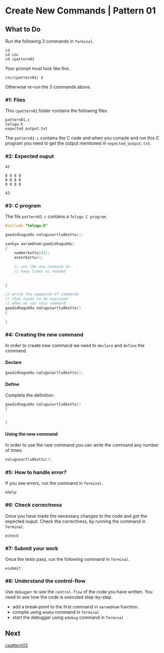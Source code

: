 Create New Commands | Pattern 01
================================

What to Do
----------
Run the following 3 commands in `Terminal`.

    cd
    cd cnc
    cd cpattern01

Your prompt must look like this.

    cnc/cpattern01/ $

Otherwise re-run the 3 commands above.


### #1: Files
This `cpattern01` folder contains the following files
```
pattern01.c
telugu.h
expected_output.txt
```
The `pattern01.c` contains the C code and when you compile and run this C program you need to get the output mentioned in `expected_output.txt`.

### #2: Expected ouput
```
42

8 8 8 8
8 8 8 8
8 8 8 8

42

```

### #3: C program
The file `pattern01.c` contains a `Telugu C program`.
```c
#include "telugu.h"

gaadidhaguddu nalugusartlu8kottu();

sankya aarambham(gaadidhaguddu)
{
    numberkottu(42);
    enterkottu();

    // use the new command as
    // many times as needed
    

}

// write the sequence of commands
// that needs to be executed
// when we use this command
gaadidhaguddu nalugusartlu8kottu()
{

}
```

### #4: Creating the new command
In order to create new command we need to `declare` and `define` the command.

#### Declare
```c
gaadidhaguddu nalugusartlu8kottu();
```

#### Define
Complete the definition.
```c
gaadidhaguddu nalugusartlu8kottu()
{


}
```

#### Using the new command
In order to use the new command you can write the command any number of times
```c
nalugusartlu8kottu();
```


### #5: How to handle error?
If you see errors, run the command in `Terminal`.
```
ehelp
```

### #6: Check correctness
Once you have made the necessary changes to the code and got the expected ouput. Check the correctness, by running the command in `Terminal`.
```
echeck
```

### #7: Submit your work
Once the tests pass, run the following command in `Terminal`.
```
esubmit
```

### #8: Understand the control-flow
Use `debugger` to see the `control-flow` of the code you have written. You need to see how the code is executed step-by-step.
+ add a break-point to the first command in `aarambham` function.
+ compile using `emake` command in `Terminal`
+ start the debugger using `edebug` command in `Terminal`

Next
----
[cpattern02](../cpattern02/)


